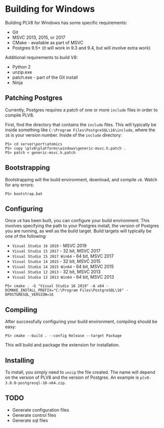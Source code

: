# Building for Windows

Building PLV8 for Windows has some specific requirements:

* Git
* MSVC 2013, 2015, or 2017
* CMake - available as part of MSVC
* Postgres 9.5+ (it will work in 9.3 and 9.4, but will involve extra work)

Additional requirements to build V8:

* Python 2
* unzip.exe
* patch.exe - part of the Git install
* Ninja

## Patching Postgres

Currently, Postgres requires a patch of one or more `include` files in order to
compile PLV8.

First, find the directory that contains the `include` files.  This will typically
be inside something like `C:\Program Files\PostgreSQL\16\include`, where the `16`
is your version number.  Inside of the `include` directory:

```
PS> cd server\port\atomics
PS> copy \plv8\platforms\windows\generic-msvc.h.patch .
PS> patch < generic-msvc.h.patch
```

## Bootstrapping

Bootstrapping will the build environment, download, and compile `v8`.  Watch for
any errors:

```
PS> bootstrap.bat
```

## Configuring

Once `v8` has been built, you can configure your build environment.  This involves
specifying the path to your Postgres install, the version of Postgres you are
running, as well as the build target.  Build targets will typically be one of the
following:

* `Visual Studio 16 2019` - MSVC 2019
* `Visual Studio 15 2017` - 32 bit, MSVC 2017
* `Visual Studio 15 2017 Win64` - 64 bit, MSVC 2017
* `Visual Studio 14 2015` - 32 bit, MSVC 2015
* `Visual Studio 14 2015 Win64` - 64 bit, MSVC 2015
* `Visual Studio 12 2013` - 32 bit, MSVC 2013
* `Visual Studio 12 2013 Win64` - 64 bit, MSVC 2013

```
PS> cmake . -G "Visual Studio 16 2019" -A x64 -DCMAKE_INSTALL_PREFIX="C:\Program Files\PostgreSQL\16" -DPOSTGRESQL_VERSION=16
```

## Compiling

After successfully configuring your build environment, compiling should be easy:

```
PS> cmake --build . --config Release --target Package
```

This will build and package the extension for installation.

## Installing

To install, you simply need to `unzip` the file created.  The name will depend
on the version of PLV8 and the version of Postgres.  An example is
`plv8-3.0.0-postgresql-10-x64.zip`.

## TODO

* Generate configuration files
* Generate control files
* Generate sql files
